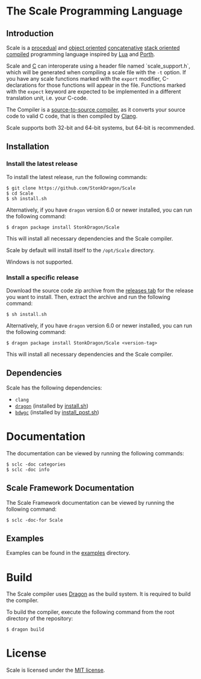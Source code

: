 # The Scale Programming Language
## Introduction
  Scale is a [procedual](https://en.wikipedia.org/wiki/Procedural_programming) and [object oriented](https://en.wikipedia.org/wiki/Object-oriented_programming) [concatenative](https://en.wikipedia.org/wiki/Concatenative_programming) [stack oriented](https://en.wikipedia.org/wiki/Stack-oriented_programming) [compiled](https://en.wikipedia.org/wiki/Compiler) programming language inspired by [Lua](https://www.lua.org/) and [Porth](https://gitlab.com/tsoding/porth).

  Scale and [C](https://en.wikipedia.org/wiki/C_(programming_language)) can interoperate using a header file named `scale_support.h`, which will be generated when compiling a scale file with the `-t` option. If you have any scale functions marked with the `export` modifier, C-declarations for those functions will appear in the file. Functions marked with the `expect` keyword are expected to be implemented in a different translation unit, i.e. your C-code.

  The Compiler is a [source-to-source compiler](https://en.wikipedia.org/wiki/Source-to-source_compiler), as it converts your source code to valid C code, that is then compiled by [Clang](https://en.wikipedia.org/wiki/Clang).

  Scale supports both 32-bit and 64-bit systems, but 64-bit is recommended.

## Installation
### Install the latest release
To install the latest release, run the following commands:
```shell
$ git clone https://github.com/StonkDragon/Scale
$ cd Scale
$ sh install.sh
```
Alternatively, if you have `dragon` version 6.0 or newer installed, you can run the following command:
```shell
$ dragon package install StonkDragon/Scale
```

This will install all necessary dependencies and the Scale compiler.

Scale by default will install itself to the `/opt/Scale` directory.

Windows is not supported.

### Install a specific release
Download the source code zip archive from the [releases tab](https://github.com/StonkDragon/Scale/releases) for the release you want to install. Then, extract the archive and run the following command:
```shell
$ sh install.sh
```

Alternatively, if you have `dragon` version 6.0 or newer installed, you can run the following command:
```shell
$ dragon package install StonkDragon/Scale <version-tag>
```

This will install all necessary dependencies and the Scale compiler.

## Dependencies
Scale has the following dependencies:

- `clang`
- [`dragon`](https://github.com/StonkDragon/Dragon) (installed by [install.sh](./install.sh))
- [`bdwgc`](https://github.com/ivmai/bdwgc) (installed by [install_post.sh](./install_post.sh))

# Documentation

The documentation can be viewed by running the following commands:
```shell
$ sclc -doc categories
$ sclc -doc info
```

## Scale Framework Documentation

The Scale Framework documentation can be viewed by running the following command:
```shell
$ sclc -doc-for Scale
```

## Examples

  Examples can be found in the [examples](./examples) directory.

# Build

  The Scale compiler uses [Dragon](https://github.com/StonkDragon/Dragon) as the build system. It is required to build the compiler.

  To build the compiler, execute the following command from the root directory of the repository:

```shell
$ dragon build
```

# License

  Scale is licensed under the [MIT license](./LICENSE).
